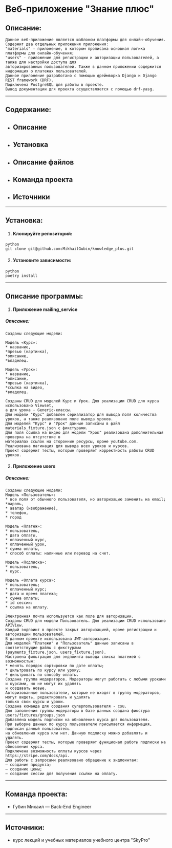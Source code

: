 # Веб-приложение "Знание плюс"

## Описание:      
    Данное веб-приложение является шаблоном платформы для онлайн-обучения.
    Содержит два отдельных приложения приложения: 
    "materials" - приложение, в котором прописана основная логика платформы для онлайн-обучения;    
    "users" - приложение для регистрации и авторизации пользователей, а также для настройки доступа для 
    авторизированных пользователей. Также в данном приложении содержится информация о платежах пользователей.     
    Данное приложение разработано с помощью фреймворка Django и Django REST framework (DRF).
    Подключена PostgreSQL для работы в проекте.
    Вывод документации для проекта осуществляется с помощью drf-yasg.
    
---

## Содержание:
* ## <a id="title1">Описание</a>
* ## <a id="title1">Установка</a>
* ## <a id="title1">Описание файлов</a>
* ## <a id="title1">Команда проекта</a>
* ## <a id="title1">Источники</a>

---

## Установка:
1. #### Клонируйте репозиторий:
```commandline
python
git clone git@github.com:MikhailGubin/knowledge_plus.git
```

2. #### Установите зависимости:
```commandline
python
poetry install
```

---

## Описание программы:

1. #### Приложение mailing_service 
##### Описание:        
    Созданы следующие модели:

    Модель «Курс»:
    * название,
    *превью (картинка),
    *описание,
    *владелец.
    
    Модель «Урок»:
    * название,
    *описание,
    *превью (картинка),
    *ссылка на видео,
    *владелец.

    Созданы CRUD для моделей Курс и Урок. Для реализации CRUD для курса использовано Viewset, 
    а для урока - Generic-классы.
    Для модели "Курс" добавлен сериализатор для вывода поля количества уроков, а также реализовано поле вывода уроков.
    Для моделей "Курс" и "Урок" данные записаны в файл materials_fixture.json с фикстурами.
    Для поля ссылка на видео для модели "Урок" реализована дополнительная проверка на отсутствие в 
    материалах ссылок на сторонние ресурсы, кроме youtube.com.
    Реализована пагинация для вывода всех уроков и курсов.
    Проект содержит тесты, которые проверяют корректность работы CRUD уроков.
    
   
2. #### Приложение users 
##### Описание: 
    Созданы следующие модели:
    Модель «Пользователь»:   
    * все поля от обычного пользователя, но авторизацию заменить на email;
    *пароль,
    * аватар (изображение),
    * телефон,
    * город

    Модель «Платеж»:   
    * пользователь,
    * дата оплаты,
    * оплаченный курс,
    * оплаченный урок,
    * сумма оплаты,
    * способ оплаты: наличные или перевод на счет.

    Модель «Подписка»:
    * пользователь,
    * курс.

    Модель «Оплата курса»:
    * пользователь;
    * оплаченный курс;
    * дата и время платежа;
    * сумма оплаты;
    * id сессии:
    * ссылка на оплату.
    
    Электронная почта используется как поле для авторизации.
    Созданы CRUD для модели Пользователь. Для реализации CRUD использовано APIView.
    Каждый эндпоинт в проекте закрыт авторизацией, кроме регистрации и авторизации пользователей.
    В данном проекте использована JWT-авторизация.
    Для моделей "Платежи" и "Пользователь" данные записаны в соответствущие файлы с фикстурами 
    (payments_fixture.json, users_fixture.json). 
    Настроена фильтрация для эндпоинта вывода списка платежей с возможностью:
    * менять порядок сортировки по дате оплаты;
    * фильтровать по курсу или уроку;
    * фильтровать по способу оплаты.  
    Создана группа модераторов. Модераторы могут работать с любыми уроками и курсами, но не могут их удалять
    и создавать новые.
    Авторизованные пользователи, которые не входят в группу модераторов, могут видеть, редактировать и удалять
    только свои курсы и уроки.
    Создана команда для создания суперпользователя - csu.
    Для заполнения группы модераторы в базе данных создана фикстура users/fixtures/groups.json
    Добавлена модель подписки на обновления курса для пользователя.
    При выборке данных по курсу пользователю присылается информация, подписан данный пользователь 
    на обновления курса или нет. Данную подписку можно добавлять и удалять.
    Проект содержит тесты, которые проверяют функционал работы подписки на обновления курса.
    Подключена возможность оплаты курсов через https://stripe.com/docs/api.
    Для работы с запросами реализовано обращение к эндпоинтам:
    — создание продукта;
    — создание цены;
    — создание сессии для получения ссылки на оплату.
---

## Команда проекта:
* Губин Михаил — Back-End Engineer

---

## Источники:
* курс лекций и учебных материалов учебного центра "SkyPro"
